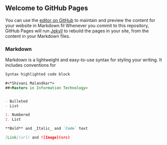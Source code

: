 ## Welcome to GitHub Pages

You can use the [editor on GitHub](https://github.com/shivani3195/shivani3195.github.io/edit/master/README.md) to maintain and preview the content for your website in Markdown fil
Whenever you commit to this repository, GitHub Pages will run [Jekyll](https://jekyllrb.com/) to rebuild the pages in your site, from the content in your Markdown files.

### Markdown

Markdown is a lightweight and easy-to-use syntax for styling your writing. It includes conventions for

```markdown
Syntax highlighted code block

#<*Shivani Malandkar*>
##<Masters in Information Technology>


- Bulleted
- List

1. Numbered
2. List

**Bold** and _Italic_ and `Code` text

[Link](url) and ![Image](src)
```



